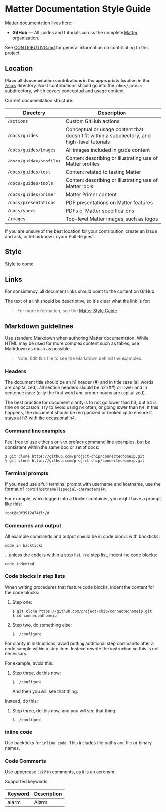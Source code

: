 # Matter Documentation Style Guide

Matter documentation lives here:

-   **GitHub** — All guides and tutorials across the complete
    [Matter organization](https://github.com/project-chip).

See
[CONTRIBUTING.md](https://github.com/project-chip/connectedhomeip/blob/master/CONTRIBUTING.md)
for general information on contributing to this project.

## Location

Place all documentation contributions in the appropriate location in the
[`/docs`](../docs) directory. Most contributions should go into the
`/docs/guides` subdirectory, which covers conceptual and usage content.

Current documentation structure:

| Directory               | Description                                                                                  |
| ----------------------- | -------------------------------------------------------------------------------------------- |
| `/actions`              | Custom GitHub actions                                                                        |
| `/docs/guides`          | Conceptual or usage content that doesn't fit within a subdirectory, and high-level tutorials |
| `/docs/guides/images`   | All images included in guide content                                                         |
| `/docs/guides/profiles` | Content describing or illustrating use of Matter profiles                                    |
| `/docs/guides/test`     | Content related to testing Matter                                                            |
| `/docs/guides/tools`    | Content describing or illustrating use of Matter tools                                       |
| `/docs/guides/primer`   | Matter Primer content                                                                        |
| `/docs/presentations`   | PDF presentations on Matter features                                                         |
| `/docs/specs`           | PDFs of Matter specifications                                                                |
| `/images`               | Top-level Matter images, such as logos                                                       |

If you are unsure of the best location for your contribution, create an Issue
and ask, or let us know in your Pull Request.

## Style

Style to come

## Links

For consistency, all document links should point to the content on GitHub.

The text of a link should be descriptive, so it's clear what the link is for:

> For more information, see the [Matter Style Guide](./STYLE_GUIDE.md).

## Markdown guidelines

Use standard Markdown when authoring Matter documentation. While HTML may be
used for more complex content such as tables, use Markdown as much as possible.

> Note: Edit this file to see the Markdown behind the examples.

### Headers

The document title should be an h1 header (#) and in title case (all words are
capitalized). All section headers should be h2 (##) or lower and in sentence
case (only the first word and proper nouns are capitalized).

The best practice for document clarity is to not go lower than h3, but h4 is
fine on occasion. Try to avoid using h4 often, or going lower than h4. If this
happens, the document should be reorganized or broken up to ensure it stays at
h3 with the occasional h4.

### Command line examples

Feel free to use either `$` or `%` to preface command line examples, but be
consistent within the same doc or set of docs:

```
$ git clone https://github.com/project-chip/connectedhomeip.git
% git clone https://github.com/project-chip/connectedhomeip.git
```

### Terminal prompts

If you need use a full terminal prompt with username and hostname, use the
format of `root@{hostname}{special-characters}#`.

For example, when logged into a Docker container, you might have a prompt like
this:

```
root@c0f3912a74ff:/#
```

### Commands and output

All example commands and output should be in code blocks with backticks:

```
code in backticks
```

...unless the code is within a step list. In a step list, indent the code
blocks:

    code indented

### Code blocks in step lists

When writing procedures that feature code blocks, indent the content for the
code blocks:

1.  Step one:

        $ git clone https://github.com/project-chip/connectedhomeip.git
        $ cd connectedhomeip

1.  Step two, do something else:

        $ ./configure

For clarity in instructions, avoid putting additional step commands after a code
sample within a step item. Instead rewrite the instruction so this is not
necessary.

For example, avoid this:

1.  Step three, do this now:

        $ ./configure

    And then you will see that thing.

Instead, do this:

1.  Step three, do this now, and you will see that thing:

        $ ./configure

### Inline code

Use backticks for `inline code`. This includes file paths and file or binary
names.

### Code Comments

Use uppercase `CHIP` in comments, as it is an acronym.

Supported keywords:

| Keyword | Description |
| ------- | ----------- |
| alarm   | Alarm       |
